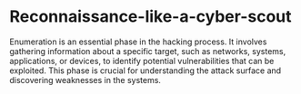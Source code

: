 # Reconnaissance-like-a-cyber-scout
Enumeration is an essential phase in the hacking process. It involves gathering information about a specific target, such as networks, systems, applications, or devices, to identify potential vulnerabilities that can be exploited. This phase is crucial for understanding the attack surface and discovering weaknesses in the systems.
